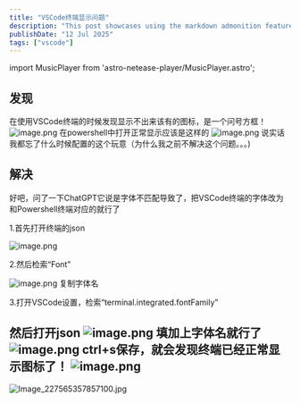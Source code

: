 ```yaml
---
title: "VSCode终端显示问题"
description: "This post showcases using the markdown admonition feature in Astro Cactus"
publishDate: "12 Jul 2025"
tags: ["vscode"]
---
```


import MusicPlayer from 'astro-netease-player/MusicPlayer.astro';

<MusicPlayer netease="22638932" />

## 发现
 在使用VSCode终端的时候发现显示不出来该有的图标，是一个问号方框！
 ![image.png](https://roim-picx-9nr.pages.dev/rest/26mYqVK.png)
 在powershell中打开正常显示应该是这样的
 ![image.png](https://roim-picx-9nr.pages.dev/rest/bHgyqVK.png)
 说实话我都忘了什么时候配置的这个玩意（为什么我之前不解决这个问题。。。)
## 解决
好吧，问了一下ChatGPT它说是字体不匹配导致了，把VSCode终端的字体改为和Powershell终端对应的就行了

1.首先打开终端的json

![image.png](https://roim-picx-9nr.pages.dev/rest/WqozqVK.png)

2.然后检索“Font”

![image.png](https://roim-picx-9nr.pages.dev/rest/ohvzqVK.png)
复制字体名

3.打开VSCode设置，检索“terminal.integrated.fontFamily”

然后打开json
![image.png](https://roim-picx-9nr.pages.dev/rest/2CmARVK.png)
填加上字体名就行了
![image.png](https://roim-picx-9nr.pages.dev/rest/dXeaRVK.png)
ctrl+s保存，就会发现终端已经正常显示图标了！
![image.png](https://roim-picx-9nr.pages.dev/rest/rc7aRVK.png)
---
![Image_227565357857100.jpg](https://roim-picx-9nr.pages.dev/rest/HdUSkvK.jpeg)
